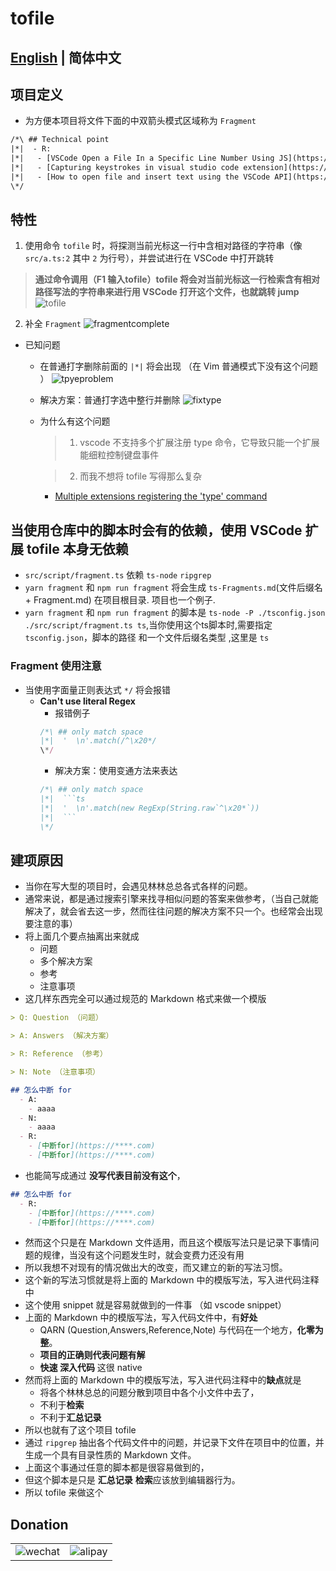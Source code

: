 #  tofile 
## [English](https://github.com/WingDust/tofile/blob/master/README-en_us.md) | 简体中文

## 项目定义
  - 为方便本项目将文件下面的中双箭头模式区域称为 `Fragment` 
  ```txt
  /*\ ## Technical point
  |*|  - R:
  |*|   - [VSCode Open a File In a Specific Line Number Using JS](https://stackoverflow.com/questions/62453615/vscode-open-a-file-in-a-specific-line-number-using-js)
  |*|   - [Capturing keystrokes in visual studio code extension](https://stackoverflow.com/questions/36727520/capturing-keystrokes-in-visual-studio-code-extension#answer-36753622)
  |*|   - [How to open file and insert text using the VSCode API](https://stackoverflow.com/questions/38279920/how-to-open-file-and-insert-text-using-the-vscode-api)
  \*/
  ```

## 特性
  1. 使用命令 `tofile` 时，将探测当前光标这一行中含相对路径的字符串（像 `src/a.ts:2` 其中 `2` 为行号），并尝试进行在 VSCode 中打开跳转
  > **通过命令调用（F1 输入tofile）tofile 将会对当前光标这一行检索含有相对路径写法的字符串来进行用 VSCode 打开这个文件，也就跳转 jump**
  ![tofile](FeatureImg/tofile.gif)
  2. 补全 `Fragment` 
  ![fragmentcomplete](FeatureImg/fragmentcomplete.gif)

  - 已知问题
    - 在普通打字删除前面的 `|*|` 将会出现 （在 Vim 普通模式下没有这个问题 ）
    ![tpyeproblem](IssuesImg/tpyeproblem.gif)
    - 解决方案：普通打字选中整行并删除
    ![fixtype](IssuesImg/fixtype.gif)
    - 为什么有这个问题
      > 1. vscode 不支持多个扩展注册 type 命令，它导致只能一个扩展能细粒控制键盘事件

      > 2. 而我不想将 tofile 写得那么复杂
      - [Multiple extensions registering the 'type' command](https://github.com/microsoft/vscode/issues/13441)

## 当使用仓库中的脚本时会有的依赖，使用 VSCode 扩展 tofile 本身无依赖
  - `src/script/fragment.ts` 依赖 `ts-node` `ripgrep`
  - `yarn fragment` 和 `npm run fragment`  将会生成 `ts-Fragments.md`(文件后缀名 + Fragment.md) 在项目根目录. 项目也一个例子.
  - `yarn fragment` 和 `npm run fragment` 的脚本是 `ts-node -P ./tsconfig.json ./src/script/fragment.ts ts`,当你使用这个ts脚本时,需要指定 `tsconfig.json`，脚本的路径 和一个文件后缀名类型 ,这里是 `ts`

### Fragment 使用注意
  - 当使用字面量正则表达式 `*/` 将会报错
    - **Can't use literal Regex**
      - 报错例子
      ```ts
      /*\ ## only match space
      |*|  '  \n'.match(/^\x20*/
      \*/
      ```
      - 解决方案：使用变通方法来表达
      ```ts
      /*\ ## only match space
      |*|  ```ts
      |*|  '  \n'.match(new RegExp(String.raw`^\x20*`))
      |*|  ```
      \*/
      ```
  
## 建项原因
  - 当你在写大型的项目时，会遇见林林总总各式各样的问题。
  - 通常来说，都是通过搜索引擎来找寻相似问题的答案来做参考，（当自己就能解决了，就会省去这一步，然而往往问题的解决方案不只一个。也经常会出现要注意的事）
  - 将上面几个要点抽离出来就成
    - 问题
    - 多个解决方案
    - 参考
    - 注意事项
  - 这几样东西完全可以通过规范的 Markdown 格式来做一个模版
  ```md
  > Q: Question （问题）

  > A: Answers （解决方案）

  > R: Reference （参考）

  > N: Note （注意事项）

  ## 怎么中断 for 
    - A: 
      - aaaa
    - N:
      - aaaa
    - R:
      - [中断for](https://****.com)
      - [中断for](https://****.com)
  ```
  - 也能简写成通过 **没写代表目前没有这个**，
  ```md
  ## 怎么中断 for 
    - R:
      - [中断for](https://****.com)
      - [中断for](https://****.com)
  ```
  - 然而这个只是在 Markdown 文件适用，而且这个模版写法只是记录下事情问题的规律，当没有这个问题发生时，就会变费力还没有用
  - 所以我想不对现有的情况做出大的改变，而又建立的新的写法习惯。
  - 这个新的写法习惯就是将上面的 Markdown 中的模版写法，写入进代码注释中
  - 这个使用 snippet 就是容易就做到的一件事 （如 vscode snippet）
  - 上面的 Markdown 中的模版写法，写入代码文件中，有**好处**
    - QARN (Question,Answers,Reference,Note) 与代码在一个地方，**化零为整**。
    - **项目的正确则代表问题有解**
    - **快速 深入代码** 这很 native
  - 然而将上面的 Markdown 中的模版写法，写入进代码注释中的**缺点**就是
    - 将各个林林总总的问题分散到项目中各个小文件中去了，
    - 不利于**检索**
    - 不利于**汇总记录**
  - 所以也就有了这个项目 tofile
  - 通过 `ripgrep` 抽出各个代码文件中的问题，并记录下文件在项目中的位置，并生成一个具有目录性质的 Markdown 文件。
  - 上面这个事通过任意的脚本都是很容易做到的，
  - 但这个脚本是只是 **汇总记录** **检索**应该放到编辑器行为。
  - 所以 tofile 来做这个

## Donation
|||
|--|--|
|![wechat](pay/wechat.png)| ![alipay](pay/alipay.jpg)|
